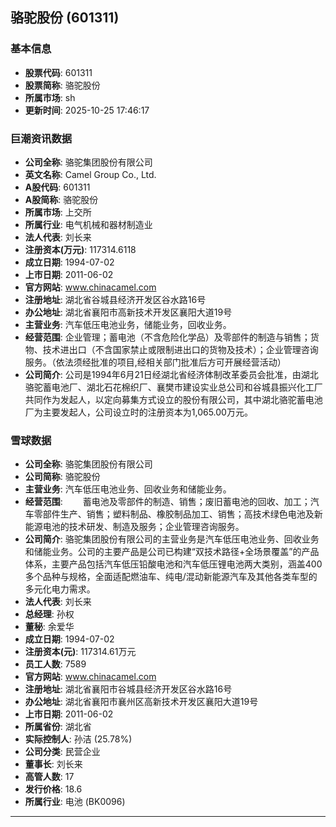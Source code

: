 ## 骆驼股份 (601311)

### 基本信息

- **股票代码**: 601311
- **股票简称**: 骆驼股份
- **所属市场**: sh
- **更新时间**: 2025-10-25 17:46:17

### 巨潮资讯数据

- **公司全称**: 骆驼集团股份有限公司
- **英文名称**: Camel Group Co., Ltd.
- **A股代码**: 601311
- **A股简称**: 骆驼股份
- **所属市场**: 上交所
- **所属行业**: 电气机械和器材制造业
- **法人代表**: 刘长来
- **注册资本(万元)**: 117314.6118
- **成立日期**: 1994-07-02
- **上市日期**: 2011-06-02
- **官方网站**: www.chinacamel.com
- **注册地址**: 湖北省谷城县经济开发区谷水路16号
- **办公地址**: 湖北省襄阳市高新技术开发区襄阳大道19号
- **主营业务**: 汽车低压电池业务，储能业务，回收业务。
- **经营范围**: 企业管理；蓄电池（不含危险化学品）及零部件的制造与销售；货物、技术进出口（不含国家禁止或限制进出口的货物及技术）；企业管理咨询服务。（依法须经批准的项目,经相关部门批准后方可开展经营活动）
- **公司简介**: 公司是1994年6月21日经湖北省经济体制改革委员会批准，由湖北骆驼蓄电池厂、湖北石花棉织厂、襄樊市建设实业总公司和谷城县振兴化工厂共同作为发起人，以定向募集方式设立的股份有限公司，其中湖北骆驼蓄电池厂为主要发起人，公司设立时的注册资本为1,065.00万元。

### 雪球数据

- **公司全称**: 骆驼集团股份有限公司
- **公司简称**: 骆驼股份
- **主营业务**: 汽车低压电池业务、回收业务和储能业务。
- **经营范围**: 　　蓄电池及零部件的制造、销售；废旧蓄电池的回收、加工；汽车零部件生产、销售；塑料制品、橡胶制品加工、销售；高技术绿色电池及新能源电池的技术研发、制造及服务；企业管理咨询服务。
- **公司简介**: 骆驼集团股份有限公司的主营业务是汽车低压电池业务、回收业务和储能业务。公司的主要产品是公司已构建“双技术路径+全场景覆盖”的产品体系，主要产品包括汽车低压铅酸电池和汽车低压锂电池两大类别，涵盖400多个品种与规格，全面适配燃油车、纯电/混动新能源汽车及其他各类车型的多元化电力需求。
- **法人代表**: 刘长来
- **总经理**: 孙权
- **董秘**: 余爱华
- **成立日期**: 1994-07-02
- **注册资本(元)**: 117314.61万元
- **员工人数**: 7589
- **官方网站**: www.chinacamel.com
- **注册地址**: 湖北省襄阳市谷城县经济开发区谷水路16号
- **办公地址**: 湖北省襄阳市襄州区高新技术开发区襄阳大道19号
- **上市日期**: 2011-06-02
- **所属省份**: 湖北省
- **实际控制人**: 孙洁 (25.78%)
- **公司分类**: 民营企业
- **董事长**: 刘长来
- **高管人数**: 17
- **发行价格**: 18.6
- **所属行业**: 电池 (BK0096)

---